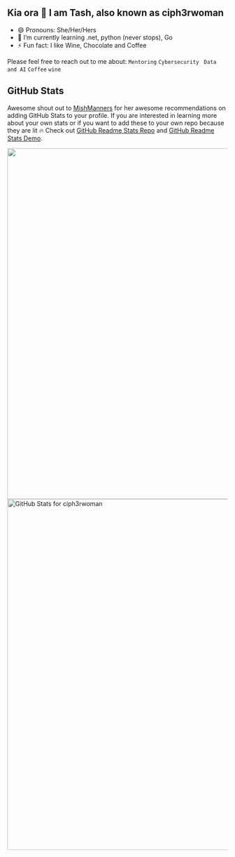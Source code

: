 ## Kia ora 👋 I am Tash, also known as ciph3rwoman 


- 😄 Pronouns: She/Her/Hers
- 🌱 I’m currently learning .net, python (never stops), Go
- ⚡ Fun fact: I like Wine, Chocolate and Coffee 

Please feel free to reach out to me about: `Mentoring` `Cybersecurity ` `Data and AI` `Coffee` `wine `

## GitHub Stats

Awesome shout out to [MishManners](https://github.com/ciph3rwoman/MishManners) for her awesome recommendations on adding GitHub Stats to your profile. If you are interested in learning more about your own stats or if you want to add these to your own repo because they are lit 🔥 Check out [GitHub Readme Stats Repo](https://github.com/anuraghazra/github-readme-stats) and [GitHub Readme Stats Demo](https://github-readme-streak-stats.herokuapp.com/demo/).


<img src="https://github-readme-streak-stats.herokuapp.com?user=ciph3rwoman&theme=tokyonight" width="800">
<img src="https://github-readme-stats.vercel.app/api?username=ciph3rwoman&show_icons=true&include_all_commits=true&count_private=true&theme=tokyonight&layout=compact" alt="GitHub Stats for ciph3rwoman" width="800">
